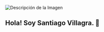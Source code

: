 ![Descripción de la Imagen](https://github.com/SantiagoVillagra/imagenReadMe/raw/main/Portada.jpg)

## Hola! Soy Santiago Villagra. 👋

<!--
## Sobre mí
Soy un desarrollador Full-Stack  y Diseñador Industrial. Me apasiona crear soluciones que impacten positivamente en la resolucion de problemas y  las experiencias de usuario.
## Proyectos Destacados
- [ShopSport](https://pf-henry-trabajofinal.vercel.app/): Una plataforma ecommerce para venta de calzado deportivo. Utiliza React-Redux en el frontend y Node.js en el backend.


## Habilidades Técnicas
- **Lenguajes:** JavaScript, TypeScript, Python
- **Frontend:** React, Redux, HTML, CSS
- **Backend:** Node.js, Express, Sequelize
- **Herramientas:** Git, VScode, Illustrator

## Contacto
- **Email:** sanmavillagra@gmail.com
- **LinkedIn:** (https://www.linkedin.com/in/santiagovillagra/)



